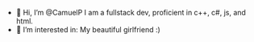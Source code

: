 - 👋 Hi, I’m @CamuelP I am a fullstack dev, proficient in c++, c#, js, and html.
- 👀 I’m interested in: My beautiful girlfriend :)

<!---
CamuelP/CamuelP is a ✨ special ✨ repository because its `README.md` (this file) appears on your GitHub profile.
You can click the Preview link to take a look at your changes.
--->

